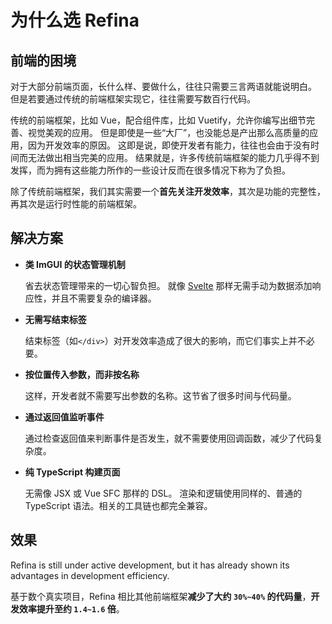 # 为什么选 Refina

## 前端的困境

对于大部分前端页面，长什么样、要做什么，往往只需要三言两语就能说明白。 但是若要通过传统的前端框架实现它，往往需要写数百行代码。

传统的前端框架，比如 Vue，配合组件库，比如 Vuetify，允许你编写出细节完善、视觉美观的应用。 但是即使是一些“大厂”，也没能总是产出那么高质量的应用，因为开发效率的原因。 这即是说，即使开发者有能力，往往也会由于没有时间而无法做出相当完美的应用。 结果就是，许多传统前端框架的能力几乎得不到发挥，而为拥有这些能力所作的一些设计反而在很多情况下称为了负担。

除了传统前端框架，我们其实需要一个**首先关注开发效率**，其次是功能的完整性，再其次是运行时性能的前端框架。

## 解决方案

- **类 ImGUI 的状态管理机制**

  省去状态管理带来的一切心智负担。 就像 [Svelte](https://svelte.dev/) 那样无需手动为数据添加响应性，并且不需要复杂的编译器。

- **无需写结束标签**

  结束标签（如`</div>`）对开发效率造成了很大的影响，而它们事实上并不必要。

- **按位置传入参数，而非按名称**

  这样，开发者就不需要写出参数的名称。这节省了很多时间与代码量。

- **通过返回值监听事件**

  通过检查返回值来判断事件是否发生，就不需要使用回调函数，减少了代码复杂度。

- **纯 TypeScript 构建页面**

  无需像 JSX 或 Vue SFC 那样的 DSL。 渲染和逻辑使用同样的、普通的 TypeScript 语法。相关的工具链也都完全兼容。

## 效果

Refina is still under active development, but it has already shown its advantages in development efficiency.

基于数个真实项目，Refina 相比其他前端框架**减少了大约 `30%~40%` 的代码量**，**开发效率提升至约 `1.4~1.6` 倍**。
